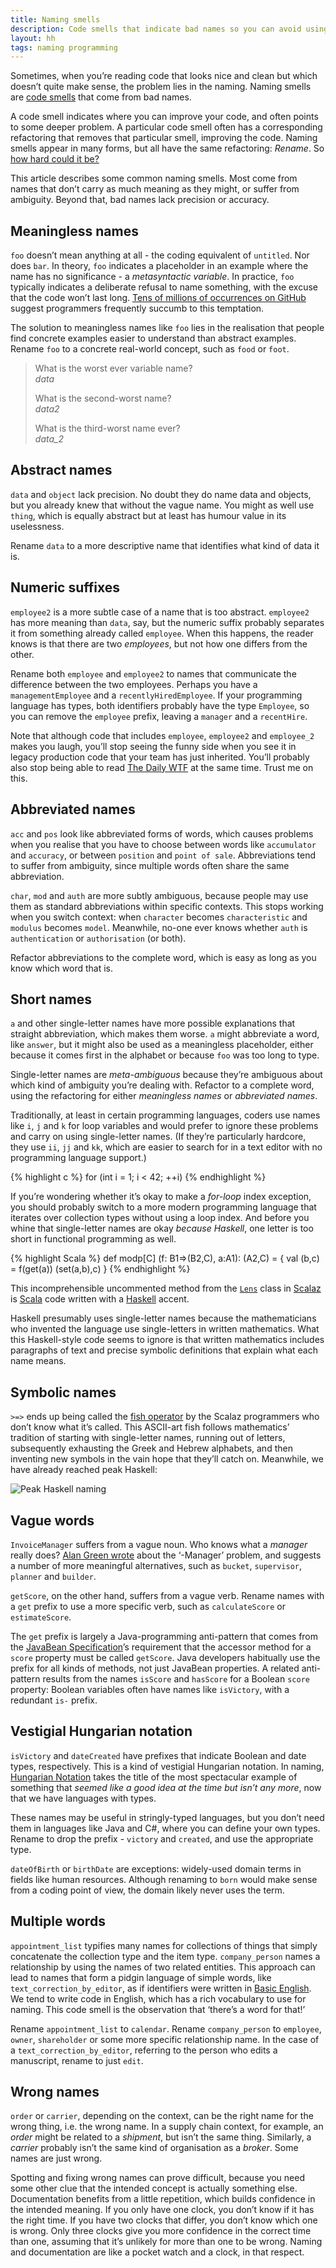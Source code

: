 ```yaml
---
title: Naming smells
description: Code smells that indicate bad names so you can avoid using them
layout: hh
tags: naming programming
---
```


Sometimes, when you’re reading code that looks nice and clean but which doesn’t quite make sense, the problem lies in the naming.
Naming smells are [code smells](http://martinfowler.com/bliki/CodeSmell.html) that come from bad names.

A code smell indicates where you can improve your code, and often points to some deeper problem.
A particular code smell often has a corresponding refactoring that removes that particular smell, improving the code.
Naming smells appear in many forms, but all have the same refactoring: _Rename_.
So [how hard could it be?](http://hilton.org.uk/blog/why-naming-things-is-hard)

This article describes some common naming smells.
Most come from names that don’t carry as much meaning as they might, or suffer from ambiguity.
Beyond that, bad names lack precision or accuracy.

## Meaningless names

`foo` doesn’t mean anything at all - the coding equivalent of `untitled`.
Nor does `bar`.
In theory, `foo` indicates a placeholder in an example where the name has no significance - a _metasyntactic variable_.
In practice, `foo` typically indicates a deliberate refusal to name something, with the excuse that the code won’t last long.
[Tens of millions of occurrences on GitHub](https://github.com/search?q=foo&type=Code&utf8=✓) suggest programmers frequently succumb to this temptation.

The solution to meaningless names like `foo` lies in the realisation that people find concrete examples easier to understand than abstract examples.
Rename `foo` to a concrete real-world concept, such as `food` or `foot`.

<blockquote class="big solid-one" style="max-width:35em">
<p>What is the worst ever variable name?<br><em>data</em></p>
<p>What is the second-worst name?<br><em>data2</em></p>
<p>What is the third-worst name ever?<br><em>data_2</em></p>
</blockquote>

## Abstract names

`data` and `object` lack precision.
No doubt they do name data and objects, but you already knew that without the vague name.
You might as well use `thing`, which is equally abstract but at least has humour value in its uselessness.

Rename `data` to a more descriptive name that identifies what kind of data it is.


## Numeric suffixes

`employee2` is a more subtle case of a name that is too abstract.
`employee2` has more meaning than `data`, say, but the numeric suffix probably separates it from something already called `employee`.
When this happens, the reader knows is that there are two _employees_, but not how one differs from the other.

Rename both `employee` and `employee2` to names that communicate the difference between the two employees.
Perhaps you have a `managementEmployee` and a `recentlyHiredEmployee`.
If your programming language has types, both identifiers probably have the type `Employee`, so you can remove the `employee` prefix, leaving a `manager` and a `recentHire`.

Note that although code that includes `employee`, `employee2` and `employee_2` makes you laugh, you’ll stop seeing the funny side when you see it in legacy production code that your team has just inherited.
You’ll probably also stop being able to read [The Daily WTF](http://thedailywtf.com) at the same time.
Trust me on this.


## Abbreviated names

`acc` and `pos` look like abbreviated forms of words, which causes problems when you realise that you have to choose between words like `accumulator` and `accuracy`, or between `position` and `point of sale`.
Abbreviations tend to suffer from ambiguity, since multiple words often share the same abbreviation.

`char`, `mod` and `auth` are more subtly ambiguous, because people may use them as standard abbreviations within specific contexts.
This stops working when you switch context: when `character` becomes `characteristic` and `modulus` becomes `model`.
Meanwhile, no-one ever knows whether `auth` is `authentication` or `authorisation` (or both).

Refactor abbreviations to the complete word, which is easy as long as you know which word that is.


## Short names

`a` and other single-letter names have more possible explanations that straight abbreviation, which makes them worse.
`a` might abbreviate a word, like `answer`, but it might also be used as a meaningless placeholder, either because it comes first in the alphabet or because `foo` was too long to type.

Single-letter names are _meta-ambiguous_ because they’re ambiguous about which kind of ambiguity you’re dealing with.
Refactor to a complete word, using the refactoring for either _meaningless names_ or _abbreviated names_.

Traditionally, at least in certain programming languages, coders use names like `i`, `j` and `k` for loop variables and would prefer to ignore these problems and carry on using single-letter names.
(If they’re particularly hardcore, they use `ii`, `jj` and `kk`, which are easier to search for in a text editor with no programming language support.)

{% highlight c %}
for (int i = 1; i < 42; ++i)
{% endhighlight %}

If you’re wondering whether it’s okay to make a _for-loop_ index exception, you should probably switch to a more modern programming language that iterates over collection types without using a loop index.
And before you whine that single-letter names are okay _because Haskell_, one letter is too short in functional programming as well.

{% highlight Scala %}
def modp[C]
  (f: B1⇒(B2,C), a:A1): (A2,C) = {
  val (b,c) = f(get(a))
  (set(a,b),c)
}
{% endhighlight %}

This incomprehensible uncommented method from the [`Lens`](https://github.com/scalaz/scalaz/blob/series/7.2.x/core/src/main/scala/scalaz/Lens.scala
) class in [Scalaz](https://github.com/scalaz/scalaz) is [Scala](http://scala-lang.org/) code written with a [Haskell](https://en.wikipedia.org/wiki/Haskell_%28programming_language%29) accent.

Haskell presumably uses single-letter names because the mathematicians who invented the language use single-letters in written mathematics.
What this Haskell-style code seems to ignore is that written mathematics includes paragraphs of text and precise symbolic definitions that explain what each name means.


## Symbolic names

`>=>` ends up being called the [fish operator](https://github.com/yannmoisan/hands-on-scalaz#main-symbols---thanks-to-reactormonk) by the Scalaz programmers who don’t know what it’s called.
This ASCII-art fish follows mathematics’ tradition of starting with single-letter names, running out of letters, subsequently exhausting the Greek and Hebrew alphabets, and then inventing new symbols in the vain hope that they’ll catch on.
Meanwhile, we have already reached peak Haskell:

![Peak Haskell naming](haskell-hieroglyphics.png)


## Vague words

`InvoiceManager` suffers from a vague noun.
Who knows what a _manager_ really does?
[Alan Green wrote](www.bright-green.com/blog/2003_02_25/naming_java_classes_without_a.html) about the ‘-Manager’ problem, and suggests a number of more meaningful alternatives, such as `bucket`, `supervisor`, `planner` and `builder`.

`getScore`, on the other hand, suffers from a vague verb.
Rename names with a `get` prefix to use a more specific verb, such as `calculateScore` or `estimateScore`.

The `get` prefix is largely a Java-programming anti-pattern that comes from the [JavaBean Specification](http://docs.oracle.com/javase/tutorial/javabeans/writing/properties.html)’s requirement that the accessor method for a `score` property must be called `getScore`.
Java developers habitually use the prefix for all kinds of methods, not just JavaBean properties.
A related anti-pattern results from the names `isScore` and `hasScore` for a Boolean `score` property: Boolean variables often have names like `isVictory`, with a redundant `is-` prefix.


## Vestigial Hungarian notation

`isVictory` and `dateCreated` have prefixes that indicate Boolean and date types, respectively.
This is a kind of vestigial Hungarian notation.
In naming, [Hungarian Notation](https://en.wikipedia.org/wiki/Hungarian_notation) takes the title of the most spectacular example of something that _seemed like a good idea at the time but isn’t any more_, now that we have languages with types.

These names may be useful in stringly-typed languages, but you don’t need them in languages like Java and C#, where you can define your own types. Rename to drop the prefix - `victory` and `created`, and use the appropriate type.

`dateOfBirth` or `birthDate` are exceptions: widely-used domain terms in fields like human resources.
Although renaming to `born` would make sense from a coding point of view, the domain likely never uses the term.


## Multiple words

`appointment_list` typifies many names for collections of things that simply concatenate the collection type and the item type.
`company_person` names a relationship by using the names of two related entities.
This approach can lead to names that form a pidgin language of simple words, like `text_correction_by_editor`, as if identifiers were written in [Basic English](https://en.wikipedia.org/wiki/Basic_English).
We tend to write code in English, which has a rich vocabulary to use for naming.
This code smell is the observation that ‘there’s a word for that!’

Rename `appointment_list` to `calendar`.
Rename `company_person` to `employee`, `owner`, `shareholder` or some more specific relationship name.
In the case of a `text_correction_by_editor`, referring to the person who edits a manuscript, rename to just `edit`.


## Wrong names

`order` or `carrier`, depending on the context, can be the right name for the wrong thing, i.e. the wrong name.
In a supply chain context, for example, an _order_ might be related to a _shipment_, but isn’t the same thing.
Similarly, a _carrier_ probably isn’t the same kind of organisation as a _broker_.
Some names are just wrong.

Spotting and fixing wrong names can prove difficult, because you need some other clue that the intended concept is actually something else.
Documentation benefits from a little repetition, which builds confidence in the intended meaning.
If you only have one clock, you don’t know if it has the right time.
If you have two clocks that differ, you don’t know which one is wrong.
Only three clocks give you more confidence in the correct time than one, assuming that it’s unlikely for more than one to be wrong.
Naming and documentation are like a pocket watch and a clock, in that respect.
